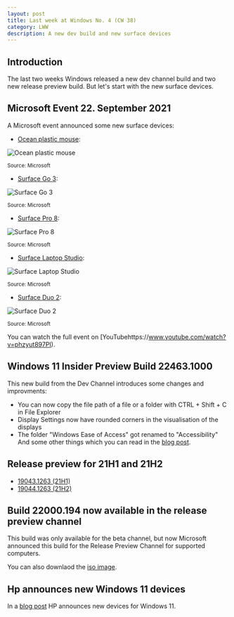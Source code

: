 ```yaml
---
layout: post
title: Last week at Windows No. 4 (CW 38)
category: LWW
description: A new dev build and new surface devices
---
```


## Introduction
The last two weeks Windows released a new dev channel build and two new release preview build. But let's start with the new surface devices.

## Microsoft Event 22. September 2021
A Microsoft event announced some new surface devices:

* [Ocean plastic mouse](https://www.microsoft.com/en-ww/accessories/sustainability/ocean-plastic-mouse):

![Ocean plastic mouse](https://user-images.githubusercontent.com/58633848/134811354-e350fe29-e271-47ad-9984-a462da24cc25.png)

<small>Source: Microsoft</small>

* [Surface Go 3](https://www.microsoft.com/en-us/d/surface-go-3/904H27D0CBWN):

![Surface Go 3](https://user-images.githubusercontent.com/58633848/134811468-dc4e2edf-fef0-48e0-8410-0132b4106d8a.png)

<small>Source: Microsoft</small>

* [Surface Pro 8](https://www.microsoft.com/en-us/d/surface-pro-8/8QWCRTQ8V8XG):

![Surface Pro 8](https://user-images.githubusercontent.com/58633848/134811524-485692df-6b63-4b96-b13a-ed798b1a40a9.png)

<small>Source: Microsoft</small>

* [Surface Laptop Studio](https://www.microsoft.com/en-us/d/surface-laptop-studio/8SRDF62SWKPF):

![Surface Laptop Studio](https://user-images.githubusercontent.com/58633848/134811640-e220905c-52a5-4027-be35-497515e2a58b.png)

<small>Source: Microsoft</small>

* [Surface Duo 2](https://www.microsoft.com/en-us/d/surface-duo-2/9408KGXP4XJL):

![Surface Duo 2](https://user-images.githubusercontent.com/58633848/134811668-def85ba7-1531-481b-8533-b9fa310df7dc.png)

<small>Source: Microsoft</small>

You can watch the full event on [YouTubehttps://www.youtube.com/watch?v=phzyut897PI).

## Windows 11 Insider Preview Build 22463.1000

This new build from the Dev Channel introduces some changes and improvments:

* You can now copy the file path of a file or a folder with CTRL + Shift + C in File Explorer
* Display Settings now have rounded corners in the visualisation of the displays
* The folder "Windows Ease of Access" got renamed to "Accessibility"
And some other things which you can read in the [blog post](https://blogs.windows.com/windows-insider/2021/09/22/announcing-windows-11-insider-preview-build-22463/).

## Release preview for 21H1 and 21H2

* [19043.1263 (21H1)](https://blogs.windows.com/windows-insider/2021/09/23/releasing-windows-10-build-19043-1263-21h1-to-release-preview-channel/)
* [19044.1263 (21H2)](https://blogs.windows.com/windows-insider/2021/09/23/releasing-windows-10-build-19044-1263-21h2-to-release-preview-channel/)

## Build 22000.194 now available in the release preview channel

This build was only available for the beta channel, but now Microsoft announced this build for the Release Preview Channel for supported computers.

You can also downlaod the [iso image](https://aka.ms/wipISO).

## Hp announces new Windows 11 devices

In a [blog post](https://blogs.windows.com/windowsexperience/2021/09/21/hps-new-windows-11-devices-provide-wide-range-of-choices-for-a-hybrid-world/) HP announces new devices for Windows 11. 

